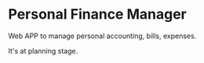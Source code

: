 # Personal Finance Manager

Web APP to manage personal accounting, bills, expenses.

It's at planning stage.
